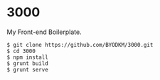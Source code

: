 # 3000

My Front-end Boilerplate.

	$ git clone https://github.com/BYODKM/3000.git
	$ cd 3000
	$ npm install
	$ grunt build
	$ grunt serve
